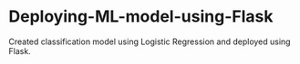 # Deploying-ML-model-using-Flask

Created classification model using Logistic Regression and deployed using Flask.
